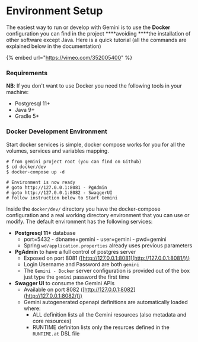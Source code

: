 # Environment Setup

The easiest way to run or develop with Gemini is to use the **Docker** configuration you can find in the project ****avoiding ****the installation of other software except Java. Here  is a quick tutorial \(all the commands are explained below in the documentation\)

{% embed url="https://vimeo.com/352005400" %}

### **Requirements**

**NB**: If you don't want to use Docker you need the following tools in your machine:

* Postgresql 11+
* Java 9+
* Gradle 5+

### **Docker Development Environment**

Start docker services is simple, docker compose works for you for all the volumes, services and variables mapping. 

```text
# from gemini project root (you can find on Github)
$ cd docker/dev
$ docker-compose up -d

# Environment is now ready
# goto http://127.0.0.1:8081 - PgAdmin
# goto http://127.0.0.1:8082 - SwaggerUI
# follow instruction below to Start Gemini
```

Inside the `docker/dev/` directory you have the docker-compose configuration and a real working directory environment that you can use or modify. The default environment has the following services:

* **Postgresql 11+** database
  * port=5432 - dbname=gemini - user=gemini - pwd=gemini
  * Spring `wd/application.properties` already uses previous parameters
* **PgAdmin** to have a full control of postgres server
  * Exposed on port 8081 \([http://127.0.0.1:8081](http://127.0.0.1:8081/)\)
  * Login Username and Password are both `gemini`
  * The `Gemini - Docker` server configuration is provided out of the box just type the `gemini` password the first time
* **Swagger UI** to consume the Gemini APIs
  * Available on port 8082 \([http://127.0.0.1:8082](http://127.0.0.1:8082/)\)
  * Gemini autogenerated openapi definitions are automatically loaded where:
    * ALL definition lists all the Gemini resources \(also metadata and core resources\)
    * RUNTIME definiton lists only the resurces defined in the `RUNTIME.at` DSL file

